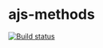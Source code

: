 # ajs-methods
[![Build status](https://ci.appveyor.com/api/projects/status/sbciqstsam9m7x5c?svg=true)](https://ci.appveyor.com/project/Di-sole/ajs-methods)
